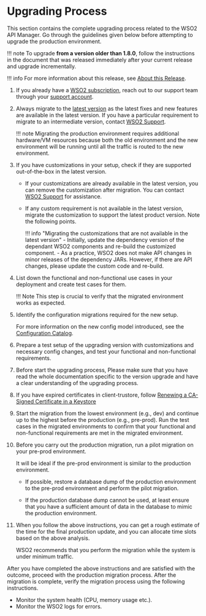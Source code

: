 # Upgrading Process

This section contains the complete upgrading process related to the WSO2 API Manager.
Go through the guidelines given below before attempting to upgrade the production environment.

!!! note
    To upgrade **from a version older than 1.8.0**, follow the instructions in the document that was released immediately after your current release and upgrade incrementally.

!!! info
    For more information about this release, see [About this Release]({{base_path}}/getting-started/about-this-release).


1.  If you already have a [WSO2 subscription](https://wso2.com/subscription), reach out to our support team through 
your [support account](https://support.wso2.com/jira/secure/Dashboard.jspa).

2.  Always migrate to the [latest version](https://wso2.com/api-management/) 
    as the latest fixes and new features are available in the latest version. If you have a particular requirement to migrate to an intermediate version, contact 
    [WSO2 Support](https://support.wso2.com/jira/secure/Dashboard.jspa).

    !!! note
        Migrating the production environment requires additional hardware/VM resources because both the old environment and the new environment will be running until all the traffic is routed to the new environment.    
    
3. If you have customizations in your setup, check if they are supported out-of-the-box in the latest 
version.
    - If your customizations are already available in the latest version, you can remove the 
    customization after migration. You can contact [WSO2 Support](https://support.wso2.com/jira/secure/Dashboard.jspa)
     for assistance.
    - If any custom requirement is not available in the latest version, 
    migrate the customization to support the latest product version. Note the following points.
      
        !!! info "Migrating the customizations that are not available in the latest version"
            - Initially, update the dependency version of the 
            dependant WSO2 components and re-build the customized component.
            - As a practice, WSO2 does not make API changes in minor releases of the dependency JARs. However, if 
            there are API changes, please update the custom code and re-build.
                        
4.  List down the functional and non-functional use cases in your deployment and create test cases for them. 

    !!! Note
        This step is crucial to verify that the migrated environment works as expected.     

5.  Identify the configuration migrations required for the new setup. 

     For more information on the new config model introduced, see the [Configuration Catalog]({{base_path}}/reference/config-catalog).
        
6.  Prepare a test setup of the upgrading version with customizations and necessary config changes, and 
test your functional and non-functional requirements.


7.  Before start the upgrading process, Please make sure that you have read the whole documentation specific to the version upgrade and have a clear understanding of the upgrading process.

8. If you have expired certificates in client-trustore, follow [Renewing a CA-Signed Certificate in a Keystore]({{base_path}}/install-and-setup/setup/security/configuring-keystores/keystore-basics/renewing-a-ca-signed-certificate-in-a-keystore/#renewing-a-ca-signed-certificate-in-a-keystore)

9.  Start the migration from the lowest environment (e.g., dev) and continue up to the highest before the production 
(e.g., pre-prod). Run the test cases in the migrated environments to confirm that your functional and non-functional requirements are met in the migrated environment.

10. Before you carry out the production migration, run a pilot migration on your pre-prod environment. 

    It will be ideal if the pre-prod environment is similar to the production environment.

    -  If possible, restore a database dump of the production environment to the pre-prod environment and perform the pilot migration.

    -  If the production database dump cannot be used, at least ensure that you have a sufficient amount of data in the database to mimic the production environment.
    
11. When you follow the above instructions, you can get a rough estimate of the time for the final production update, and you can allocate time slots based on the above analysis. 

    WSO2 recommends that you perform the migration while the system is under minimum traffic. 

After you have completed the above instructions and are satisfied with the outcome, proceed with the production migration process. After the migration is complete, verify the migration process using the following instructions.
    
-  Monitor the system health (CPU, memory usage etc.).
-  Monitor the WSO2 logs for errors.

